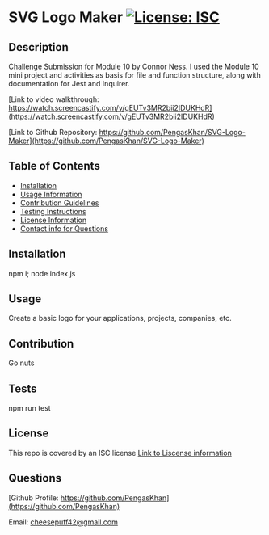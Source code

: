# SVG Logo Maker [![License: ISC](https://img.shields.io/badge/License-ISC-blue.svg)](https://opensource.org/licenses/ISC)

## Description

Challenge Submission for Module 10 by Connor Ness. I used the Module 10 mini project and activities as basis for file and function structure, along with documentation for Jest and Inquirer.

[Link to video walkthrough: https://watch.screencastify.com/v/gEUTv3MR2bii2IDUKHdR](https://watch.screencastify.com/v/gEUTv3MR2bii2IDUKHdR)

[Link to Github Repository: https://github.com/PengasKhan/SVG-Logo-Maker](https://github.com/PengasKhan/SVG-Logo-Maker)

## Table of Contents

- [Installation](#installation)
- [Usage Information](#usage)
- [Contribution Guidelines](#contribution)
- [Testing Instructions](#tests)
- [License Information](#license)
- [Contact info for Questions](#questions)

## Installation

npm i; node index.js

## Usage

Create a basic logo for your applications, projects, companies, etc.

## Contribution

Go nuts

## Tests

npm run test

## License

This repo is covered by an ISC license
[Link to Liscense information](https://choosealicense.com/licenses/isc/)

## Questions

[Github Profile: https://github.com/PengasKhan](https://github.com/PengasKhan)

Email: cheesepuff42@gmail.com
